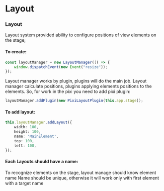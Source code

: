 # Layout

### Layout

Layout system provided ability to configure positions of view elements on the stage;

#### To create: 
```typescript
const layoutManager = new LayoutManager(() => {
    window.dispatchEvent(new Event("resize"));
});
```
Layout manager works by plugin, plugins will do the main job.
Layout manager calculate positions, plugins applying elements positions to the elements.
So, for work in the pixi you need to add pixi plugin: 
```typescript
layoutManager.addPlugin(new PixiLayoutPlugin(this.app.stage));
```
#### To add layout: 
```typescript
this.layoutManager.addLayout({
    width: 100,
    height: 100,
    name: 'MainElement',
    top: 100,
    left: 100,
});
```
#### Each Layouts should have a name:

To recognize elements on the stage, layout manage should know element name
Name should be unique, otherwise it will work only with first element with a target name

